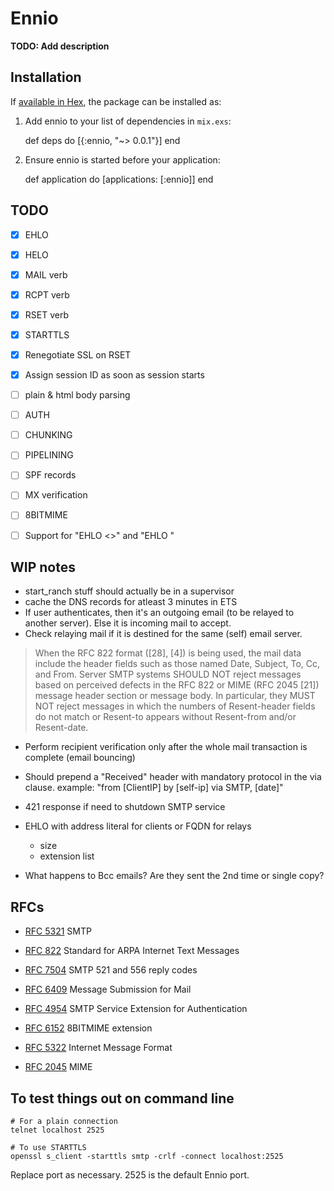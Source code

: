 # Ennio

**TODO: Add description**

## Installation

If [available in Hex](https://hex.pm/docs/publish), the package can be installed as:

  1. Add ennio to your list of dependencies in `mix.exs`:

        def deps do
          [{:ennio, "~> 0.0.1"}]
        end

  2. Ensure ennio is started before your application:

        def application do
          [applications: [:ennio]]
        end

## TODO

* [x] EHLO
* [x] HELO
* [x] MAIL verb
* [x] RCPT verb
* [x] RSET verb
* [x] STARTTLS
* [x] Renegotiate SSL on RSET
* [x] Assign session ID as soon as session starts
* [ ] plain & html body parsing
* [ ] AUTH
* [ ] CHUNKING
* [ ] PIPELINING
* [ ] SPF records
* [ ] MX verification
* [ ] 8BITMIME
* [ ] Support for "EHLO <>" and "EHLO <FQDN>"


## WIP notes

* start_ranch stuff should actually be in a supervisor
* cache the DNS records for atleast 3 minutes in ETS
* If user authenticates, then it's an outgoing email (to be relayed to another server). Else it is incoming mail to accept.
* Check relaying mail if it is destined for the same (self) email server.

>  When the RFC 822 format ([28], [4]) is being used, the mail data
   include the header fields such as those named Date, Subject, To, Cc,
   and From.  Server SMTP systems SHOULD NOT reject messages based on
   perceived defects in the RFC 822 or MIME (RFC 2045 [21]) message
   header section or message body.  In particular, they MUST NOT reject
   messages in which the numbers of Resent-header fields do not match or
   Resent-to appears without Resent-from and/or Resent-date.

* Perform recipient verification only after the whole mail transaction is complete (email bouncing)

* Should prepend a "Received" header with mandatory protocol in the via clause.
example: "from [ClientIP] by [self-ip] via SMTP, [date]"


* 421 response if need to shutdown SMTP service
* EHLO with address literal for clients or FQDN for relays
  * size
  * extension list
* What happens to Bcc emails? Are they sent the 2nd time or single copy?


## RFCs

* [RFC 5321](https://tools.ietf.org/html/rfc5321) SMTP
* [RFC 822](https://tools.ietf.org/html/rfc822) Standard for ARPA Internet Text Messages
* [RFC 7504](https://tools.ietf.org/html/rfc7504) SMTP 521 and 556 reply codes
* [RFC 6409](https://tools.ietf.org/html/rfc6409) Message Submission for Mail
* [RFC 4954](https://tools.ietf.org/html/rfc4954) SMTP Service Extension for Authentication
* [RFC 6152](https://tools.ietf.org/html/rfc6152) 8BITMIME extension

* [RFC 5322](https://tools.ietf.org/html/rfc5322) Internet Message Format
* [RFC 2045](https://tools.ietf.org/html/rfc2045) MIME

## To test things out on command line

```
# For a plain connection
telnet localhost 2525

# To use STARTTLS
openssl s_client -starttls smtp -crlf -connect localhost:2525
```

Replace port as necessary. 2525 is the default Ennio port.

